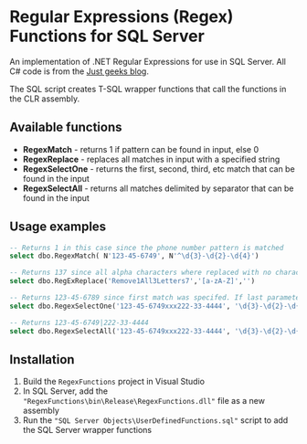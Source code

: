 # Regular Expressions (Regex) Functions for SQL Server

An implementation of .NET Regular Expressions for use in SQL Server. All C# code is from the [Just geeks blog](http://justgeeks.blogspot.com/2008/08/adding-regular-expressions-regex-to-sql.html). 

The SQL script creates T-SQL wrapper functions that call the functions in the CLR assembly.

## Available functions

* **RegexMatch** - returns 1 if pattern can be found in input, else 0
* **RegexReplace** - replaces all matches in input with a specified string
* **RegexSelectOne** - returns the first, second, third, etc match that can be found in the input
* **RegexSelectAll** - returns all matches delimited by separator that can be found in the input

## Usage examples

``` sql
-- Returns 1 in this case since the phone number pattern is matched
select dbo.RegexMatch( N'123-45-6749', N'^\d{3}-\d{2}-\d{4}') 

-- Returns 137 since all alpha characters where replaced with no characters
select dbo.RegExReplace('Remove1All3Letters7','[a-zA-Z]','') 

-- Returns 123-45-6789 since first match was specifed. If last parameter was 1 then the second match (222-33-4444) would be returned.
select dbo.RegexSelectOne('123-45-6749xxx222-33-4444', '\d{3}-\d{2}-\d{4}', 0) 

-- Returns 123-45-6749|222-33-4444 
select dbo.RegexSelectAll('123-45-6749xxx222-33-4444', '\d{3}-\d{2}-\d{4}', '|') 
```

## Installation

1. Build the `RegexFunctions` project in Visual Studio
2. In SQL Server, add the `"RegexFunctions\bin\Release\RegexFunctions.dll"` file as a new assembly
3. Run the `"SQL Server Objects\UserDefinedFunctions.sql"` script to add the SQL Server wrapper functions